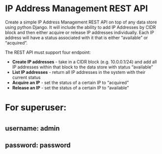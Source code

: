 # IP Address Management REST API
 
Create a simple IP Address Management REST API on top of any data store using python Django. It will include the ability to add IP Addresses by CIDR block and then either acquire or release IP addresses individually. Each IP address will have a status associated with it that is either “available” or “acquired”. 
 
The REST API must support four endpoint:
  * **Create IP addresses** - take in a CIDR block (e.g. 10.0.0.1/24) and add all IP addresses within that block to the data store with status “available”
  * **List IP addresses** - return all IP addresses in the system with their current status
  * **Acquire an IP** - set the status of a certain IP to “acquired”
  * **Release an IP** - set the status of a certain IP to “available”


<h1>For superuser:<h1>
 <h2>username: <strong>admin</strong></h2>
 <h2>password: <strong>password</strong></h2>
